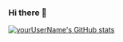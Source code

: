 ### Hi there 👋

[![yourUserName's GitHub stats](https://github-readme-stats.vercel.app/api?username=yourUserName)](https://github.com/yourUserName/github-readme-stats)

